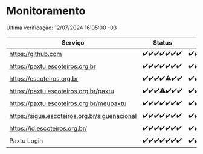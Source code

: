 # Monitoramento

Última verificação: 12/07/2024 16:05:00 -03

|Serviço|Status|Últimas 24h|
|---|---|---|
|https://github.com|<span title="2024-07-05: OK=24">✔️</span><span title="2024-07-06: OK=24">✔️</span><span title="2024-07-07: OK=23">✔️</span><span title="2024-07-08: OK=24">✔️</span><span title="2024-07-09: OK=24">✔️</span><span title="2024-07-10: OK=24">✔️</span><span title="2024-07-11: OK=19">✔️</span>|<span title="11/07/2024 16:06:00 -03 : 200">✔️</span><span title="11/07/2024 17:07:00 -03 : 200">✔️</span><span title="11/07/2024 18:08:00 -03 : 200">✔️</span><span title="11/07/2024 19:06:00 -03 : 200">✔️</span><span title="11/07/2024 20:08:00 -03 : 200">✔️</span><span title="11/07/2024 21:33:00 -03 : 200">✔️</span><span title="11/07/2024 22:55:00 -03 : 200">✔️</span><span title="11/07/2024 23:27:00 -03 : 200">✔️</span><span title="12/07/2024 00:09:00 -03 : 200">✔️</span><span title="12/07/2024 01:08:00 -03 : 200">✔️</span><span title="12/07/2024 02:07:00 -03 : 200">✔️</span><span title="12/07/2024 03:10:00 -03 : 200">✔️</span><span title="12/07/2024 04:08:00 -03 : 200">✔️</span><span title="12/07/2024 05:10:00 -03 : 200">✔️</span><span title="12/07/2024 06:07:00 -03 : 200">✔️</span><span title="12/07/2024 07:07:00 -03 : 200">✔️</span><span title="12/07/2024 08:06:00 -03 : 200">✔️</span><span title="12/07/2024 09:13:00 -03 : 200">✔️</span><span title="12/07/2024 10:10:00 -03 : 200">✔️</span><span title="12/07/2024 11:07:00 -03 : 200">✔️</span><span title="12/07/2024 12:07:00 -03 : 200">✔️</span><span title="12/07/2024 13:09:00 -03 : 200">✔️</span><span title="12/07/2024 14:06:00 -03 : 200">✔️</span><span title="12/07/2024 15:08:00 -03 : 200">✔️</span><span title="12/07/2024 16:05:00 -03 : 200">✔️</span>|
|https://paxtu.escoteiros.org.br|<span title="2024-07-05: OK=24">✔️</span><span title="2024-07-06: OK=24">✔️</span><span title="2024-07-07: OK=23">✔️</span><span title="2024-07-08: OK=24">✔️</span><span title="2024-07-09: OK=24">✔️</span><span title="2024-07-10: OK=24">✔️</span><span title="2024-07-11: OK=19">✔️</span>|<span title="11/07/2024 16:06:00 -03 : 200">✔️</span><span title="11/07/2024 17:07:00 -03 : 200">✔️</span><span title="11/07/2024 18:08:00 -03 : 200">✔️</span><span title="11/07/2024 19:06:00 -03 : 200">✔️</span><span title="11/07/2024 20:08:00 -03 : 200">✔️</span><span title="11/07/2024 21:33:00 -03 : 200">✔️</span><span title="11/07/2024 22:55:00 -03 : 200">✔️</span><span title="11/07/2024 23:27:00 -03 : 200">✔️</span><span title="12/07/2024 00:09:00 -03 : 200">✔️</span><span title="12/07/2024 01:08:00 -03 : 200">✔️</span><span title="12/07/2024 02:07:00 -03 : 200">✔️</span><span title="12/07/2024 03:10:00 -03 : 200">✔️</span><span title="12/07/2024 04:08:00 -03 : 200">✔️</span><span title="12/07/2024 05:10:00 -03 : 200">✔️</span><span title="12/07/2024 06:07:00 -03 : 200">✔️</span><span title="12/07/2024 07:07:00 -03 : 200">✔️</span><span title="12/07/2024 08:06:00 -03 : 200">✔️</span><span title="12/07/2024 09:13:00 -03 : 200">✔️</span><span title="12/07/2024 10:10:00 -03 : 200">✔️</span><span title="12/07/2024 11:07:00 -03 : 200">✔️</span><span title="12/07/2024 12:07:00 -03 : 200">✔️</span><span title="12/07/2024 13:09:00 -03 : 200">✔️</span><span title="12/07/2024 14:06:00 -03 : 0">❌</span><span title="12/07/2024 15:08:00 -03 : 200">✔️</span><span title="12/07/2024 16:05:00 -03 : 200">✔️</span>|
|https://escoteiros.org.br|<span title="2024-07-05: OK=24">✔️</span><span title="2024-07-06: OK=24">✔️</span><span title="2024-07-07: OK=23">✔️</span><span title="2024-07-08: OK=24">✔️</span><span title="2024-07-09: OK=22, Falhas=2">⚠️</span><span title="2024-07-10: OK=24">✔️</span><span title="2024-07-11: OK=19">✔️</span>|<span title="11/07/2024 16:06:00 -03 : 200">✔️</span><span title="11/07/2024 17:07:00 -03 : 200">✔️</span><span title="11/07/2024 18:08:00 -03 : 200">✔️</span><span title="11/07/2024 19:06:00 -03 : 200">✔️</span><span title="11/07/2024 20:08:00 -03 : 200">✔️</span><span title="11/07/2024 21:34:00 -03 : 200">✔️</span><span title="11/07/2024 22:55:00 -03 : 200">✔️</span><span title="11/07/2024 23:27:00 -03 : 200">✔️</span><span title="12/07/2024 00:09:00 -03 : 200">✔️</span><span title="12/07/2024 01:08:00 -03 : 200">✔️</span><span title="12/07/2024 02:07:00 -03 : 200">✔️</span><span title="12/07/2024 03:10:00 -03 : 200">✔️</span><span title="12/07/2024 04:08:00 -03 : 200">✔️</span><span title="12/07/2024 05:10:00 -03 : 200">✔️</span><span title="12/07/2024 06:07:00 -03 : 200">✔️</span><span title="12/07/2024 07:07:00 -03 : 200">✔️</span><span title="12/07/2024 08:06:00 -03 : 200">✔️</span><span title="12/07/2024 09:13:00 -03 : 200">✔️</span><span title="12/07/2024 10:10:00 -03 : 200">✔️</span><span title="12/07/2024 11:07:00 -03 : 200">✔️</span><span title="12/07/2024 12:07:00 -03 : 200">✔️</span><span title="12/07/2024 13:09:00 -03 : 200">✔️</span><span title="12/07/2024 14:06:00 -03 : 200">✔️</span><span title="12/07/2024 15:08:00 -03 : 200">✔️</span><span title="12/07/2024 16:05:00 -03 : 200">✔️</span>|
|https://paxtu.escoteiros.org.br/paxtu|<span title="2024-07-05: OK=24">✔️</span><span title="2024-07-06: OK=24">✔️</span><span title="2024-07-07: OK=23">✔️</span><span title="2024-07-08: OK=23, Falhas=1">⚠️</span><span title="2024-07-09: OK=24">✔️</span><span title="2024-07-10: OK=24">✔️</span><span title="2024-07-11: OK=19">✔️</span>|<span title="11/07/2024 16:06:00 -03 : 200">✔️</span><span title="11/07/2024 17:07:00 -03 : 200">✔️</span><span title="11/07/2024 18:08:00 -03 : 200">✔️</span><span title="11/07/2024 19:06:00 -03 : 200">✔️</span><span title="11/07/2024 20:08:00 -03 : 200">✔️</span><span title="11/07/2024 21:34:00 -03 : 200">✔️</span><span title="11/07/2024 22:55:00 -03 : 200">✔️</span><span title="11/07/2024 23:27:00 -03 : 200">✔️</span><span title="12/07/2024 00:09:00 -03 : 200">✔️</span><span title="12/07/2024 01:08:00 -03 : 200">✔️</span><span title="12/07/2024 02:07:00 -03 : 200">✔️</span><span title="12/07/2024 03:10:00 -03 : 200">✔️</span><span title="12/07/2024 04:08:00 -03 : 200">✔️</span><span title="12/07/2024 05:10:00 -03 : 200">✔️</span><span title="12/07/2024 06:07:00 -03 : 200">✔️</span><span title="12/07/2024 07:07:00 -03 : 200">✔️</span><span title="12/07/2024 08:06:00 -03 : 200">✔️</span><span title="12/07/2024 09:13:00 -03 : 200">✔️</span><span title="12/07/2024 10:10:00 -03 : 200">✔️</span><span title="12/07/2024 11:07:00 -03 : 200">✔️</span><span title="12/07/2024 12:07:00 -03 : 200">✔️</span><span title="12/07/2024 13:09:00 -03 : 200">✔️</span><span title="12/07/2024 14:06:00 -03 : 200">✔️</span><span title="12/07/2024 15:08:00 -03 : 200">✔️</span><span title="12/07/2024 16:05:00 -03 : 200">✔️</span>|
|https://paxtu.escoteiros.org.br/meupaxtu|<span title="2024-07-05: OK=24">✔️</span><span title="2024-07-06: OK=24">✔️</span><span title="2024-07-07: OK=23">✔️</span><span title="2024-07-08: OK=24">✔️</span><span title="2024-07-09: OK=24">✔️</span><span title="2024-07-10: OK=24">✔️</span><span title="2024-07-11: OK=19">✔️</span>|<span title="11/07/2024 16:06:00 -03 : 200">✔️</span><span title="11/07/2024 17:07:00 -03 : 200">✔️</span><span title="11/07/2024 18:08:00 -03 : 200">✔️</span><span title="11/07/2024 19:06:00 -03 : 200">✔️</span><span title="11/07/2024 20:08:00 -03 : 200">✔️</span><span title="11/07/2024 21:34:00 -03 : 200">✔️</span><span title="11/07/2024 22:55:00 -03 : 200">✔️</span><span title="11/07/2024 23:27:00 -03 : 200">✔️</span><span title="12/07/2024 00:09:00 -03 : 200">✔️</span><span title="12/07/2024 01:08:00 -03 : 200">✔️</span><span title="12/07/2024 02:07:00 -03 : 200">✔️</span><span title="12/07/2024 03:10:00 -03 : 200">✔️</span><span title="12/07/2024 04:08:00 -03 : 200">✔️</span><span title="12/07/2024 05:10:00 -03 : 200">✔️</span><span title="12/07/2024 06:07:00 -03 : 200">✔️</span><span title="12/07/2024 07:07:00 -03 : 200">✔️</span><span title="12/07/2024 08:06:00 -03 : 200">✔️</span><span title="12/07/2024 09:13:00 -03 : 200">✔️</span><span title="12/07/2024 10:10:00 -03 : 200">✔️</span><span title="12/07/2024 11:07:00 -03 : 200">✔️</span><span title="12/07/2024 12:07:00 -03 : 200">✔️</span><span title="12/07/2024 13:09:00 -03 : 200">✔️</span><span title="12/07/2024 14:06:00 -03 : 200">✔️</span><span title="12/07/2024 15:08:00 -03 : 200">✔️</span><span title="12/07/2024 16:05:00 -03 : 200">✔️</span>|
|https://sigue.escoteiros.org.br/siguenacional|<span title="2024-07-05: OK=24">✔️</span><span title="2024-07-06: OK=24">✔️</span><span title="2024-07-07: OK=23">✔️</span><span title="2024-07-08: OK=24">✔️</span><span title="2024-07-09: OK=24">✔️</span><span title="2024-07-10: OK=24">✔️</span><span title="2024-07-11: OK=19">✔️</span>|<span title="11/07/2024 16:06:00 -03 : 200">✔️</span><span title="11/07/2024 17:07:00 -03 : 200">✔️</span><span title="11/07/2024 18:08:00 -03 : 200">✔️</span><span title="11/07/2024 19:06:00 -03 : 200">✔️</span><span title="11/07/2024 20:08:00 -03 : 200">✔️</span><span title="11/07/2024 21:34:00 -03 : 200">✔️</span><span title="11/07/2024 22:55:00 -03 : 200">✔️</span><span title="11/07/2024 23:27:00 -03 : 200">✔️</span><span title="12/07/2024 00:09:00 -03 : 200">✔️</span><span title="12/07/2024 01:08:00 -03 : 200">✔️</span><span title="12/07/2024 02:07:00 -03 : 200">✔️</span><span title="12/07/2024 03:10:00 -03 : 200">✔️</span><span title="12/07/2024 04:08:00 -03 : 200">✔️</span><span title="12/07/2024 05:10:00 -03 : 200">✔️</span><span title="12/07/2024 06:07:00 -03 : 200">✔️</span><span title="12/07/2024 07:07:00 -03 : 200">✔️</span><span title="12/07/2024 08:06:00 -03 : 200">✔️</span><span title="12/07/2024 09:13:00 -03 : 200">✔️</span><span title="12/07/2024 10:10:00 -03 : 200">✔️</span><span title="12/07/2024 11:07:00 -03 : 200">✔️</span><span title="12/07/2024 12:07:00 -03 : 200">✔️</span><span title="12/07/2024 13:09:00 -03 : 200">✔️</span><span title="12/07/2024 14:06:00 -03 : 200">✔️</span><span title="12/07/2024 15:08:00 -03 : 200">✔️</span><span title="12/07/2024 16:05:00 -03 : 200">✔️</span>|
|https://id.escoteiros.org.br/|<span title="2024-07-05: OK=24">✔️</span><span title="2024-07-06: OK=24">✔️</span><span title="2024-07-07: OK=23">✔️</span><span title="2024-07-08: OK=24">✔️</span><span title="2024-07-09: OK=24">✔️</span><span title="2024-07-10: OK=24">✔️</span><span title="2024-07-11: OK=19">✔️</span>|<span title="11/07/2024 16:06:00 -03 : 200">✔️</span><span title="11/07/2024 17:07:00 -03 : 200">✔️</span><span title="11/07/2024 18:08:00 -03 : 200">✔️</span><span title="11/07/2024 19:06:00 -03 : 200">✔️</span><span title="11/07/2024 20:08:00 -03 : 200">✔️</span><span title="11/07/2024 21:34:00 -03 : 200">✔️</span><span title="11/07/2024 22:55:00 -03 : 200">✔️</span><span title="11/07/2024 23:27:00 -03 : 200">✔️</span><span title="12/07/2024 00:09:00 -03 : 200">✔️</span><span title="12/07/2024 01:08:00 -03 : 200">✔️</span><span title="12/07/2024 02:07:00 -03 : 200">✔️</span><span title="12/07/2024 03:10:00 -03 : 200">✔️</span><span title="12/07/2024 04:08:00 -03 : 200">✔️</span><span title="12/07/2024 05:10:00 -03 : 200">✔️</span><span title="12/07/2024 06:07:00 -03 : 200">✔️</span><span title="12/07/2024 07:07:00 -03 : 200">✔️</span><span title="12/07/2024 08:06:00 -03 : 200">✔️</span><span title="12/07/2024 09:13:00 -03 : 200">✔️</span><span title="12/07/2024 10:10:00 -03 : 200">✔️</span><span title="12/07/2024 11:07:00 -03 : 200">✔️</span><span title="12/07/2024 12:07:00 -03 : 200">✔️</span><span title="12/07/2024 13:09:00 -03 : 200">✔️</span><span title="12/07/2024 14:06:00 -03 : 200">✔️</span><span title="12/07/2024 15:08:00 -03 : 200">✔️</span><span title="12/07/2024 16:05:00 -03 : 200">✔️</span>|
|Paxtu Login|<span title="2024-07-05: OK=24">✔️</span><span title="2024-07-06: OK=24">✔️</span><span title="2024-07-07: OK=23">✔️</span><span title="2024-07-08: OK=24">✔️</span><span title="2024-07-09: OK=24">✔️</span><span title="2024-07-10: OK=24">✔️</span><span title="2024-07-11: OK=19">✔️</span>|<span title="11/07/2024 16:06:00 -03 : 200">✔️</span><span title="11/07/2024 17:07:00 -03 : 200">✔️</span><span title="11/07/2024 18:08:00 -03 : 200">✔️</span><span title="11/07/2024 19:06:00 -03 : 200">✔️</span><span title="11/07/2024 20:08:00 -03 : 200">✔️</span><span title="11/07/2024 21:34:00 -03 : 200">✔️</span><span title="11/07/2024 22:55:00 -03 : 200">✔️</span><span title="11/07/2024 23:27:00 -03 : 200">✔️</span><span title="12/07/2024 00:09:00 -03 : 200">✔️</span><span title="12/07/2024 01:08:00 -03 : 200">✔️</span><span title="12/07/2024 02:07:00 -03 : 200">✔️</span><span title="12/07/2024 03:10:00 -03 : 200">✔️</span><span title="12/07/2024 04:08:00 -03 : 200">✔️</span><span title="12/07/2024 05:10:00 -03 : 200">✔️</span><span title="12/07/2024 06:07:00 -03 : 200">✔️</span><span title="12/07/2024 07:07:00 -03 : 200">✔️</span><span title="12/07/2024 08:06:00 -03 : 200">✔️</span><span title="12/07/2024 09:13:00 -03 : 200">✔️</span><span title="12/07/2024 10:10:00 -03 : 200">✔️</span><span title="12/07/2024 11:07:00 -03 : 200">✔️</span><span title="12/07/2024 12:07:00 -03 : 200">✔️</span><span title="12/07/2024 13:09:00 -03 : 200">✔️</span><span title="12/07/2024 14:06:00 -03 : 200">✔️</span><span title="12/07/2024 15:08:00 -03 : 200">✔️</span><span title="12/07/2024 16:05:00 -03 : 200">✔️</span>|
